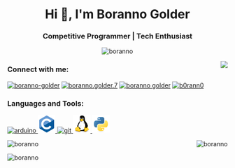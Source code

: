  <h1 align="center">Hi 👋, I'm Boranno Golder</h1>
<h3 align="center">Competitive Programmer | Tech Enthusiast</h3>
<p align="center"> <img src="https://komarev.com/ghpvc/?username=boranno&label=Profile%20views&color=0e75b6&style=flat" alt="boranno" /> </p>
<img align="right" src="https://camo.githubusercontent.com/cae12fddd9d6982901d82580bdf321d81fb299141098ca1c2d4891870827bf17/68747470733a2f2f6d69726f2e6d656469756d2e636f6d2f6d61782f313336302f302a37513379765349765f7430696f4a2d5a2e676966">
<h3 align="left">Connect with me:</h3>
<p align="left">
<a href="https://linkedin.com/in/boranno-golder" target="blank"><img align="center" src="https://raw.githubusercontent.com/rahuldkjain/github-profile-readme-generator/master/src/images/icons/Social/linked-in-alt.svg" alt="boranno-golder" height="30" width="40" /></a>
<a href="https://fb.com/boranno.golder.7" target="blank"><img align="center" src="https://raw.githubusercontent.com/rahuldkjain/github-profile-readme-generator/master/src/images/icons/Social/facebook.svg" alt="boranno.golder.7" height="30" width="40" /></a>
<a href="https://www.youtube.com/c/boranno golder" target="blank"><img align="center" src="https://raw.githubusercontent.com/rahuldkjain/github-profile-readme-generator/master/src/images/icons/Social/youtube.svg" alt="boranno golder" height="30" width="40" /></a>
<a href="https://codeforces.com/profile/b0rann0" target="blank"><img align="center" src="https://raw.githubusercontent.com/rahuldkjain/github-profile-readme-generator/master/src/images/icons/Social/codeforces.svg" alt="b0rann0" height="30" width="40" /></a>
</p>

<h3 align="left">Languages and Tools:</h3>
<p align="left"> <a href="https://www.arduino.cc/" target="_blank" rel="noreferrer"> <img src="https://cdn.worldvectorlogo.com/logos/arduino-1.svg" alt="arduino" width="40" height="40"/> </a> <a href="https://www.cprogramming.com/" target="_blank" rel="noreferrer"> <img src="https://raw.githubusercontent.com/devicons/devicon/master/icons/c/c-original.svg" alt="c" width="40" height="40"/> </a> <a href="https://git-scm.com/" target="_blank" rel="noreferrer"> <img src="https://www.vectorlogo.zone/logos/git-scm/git-scm-icon.svg" alt="git" width="40" height="40"/> </a> <a href="https://www.linux.org/" target="_blank" rel="noreferrer"> <img src="https://raw.githubusercontent.com/devicons/devicon/master/icons/linux/linux-original.svg" alt="linux" width="40" height="40"/> </a> <a href="https://www.python.org" target="_blank" rel="noreferrer"> <img src="https://raw.githubusercontent.com/devicons/devicon/master/icons/python/python-original.svg" alt="python" width="40" height="40"/> </a> </p>

<p><img align="left" src="https://github-readme-stats.vercel.app/api/top-langs?username=boranno&show_icons=true&locale=en&layout=compact" alt="boranno"/></p>
<p>&nbsp;<img align="right" src="https://github-readme-stats.vercel.app/api?username=boranno&show_icons=true&locale=en" alt="boranno"></p>
<p><img align="left" src="https://github-readme-streak-stats.herokuapp.com/?user=boranno&" alt="boranno" /></p>



